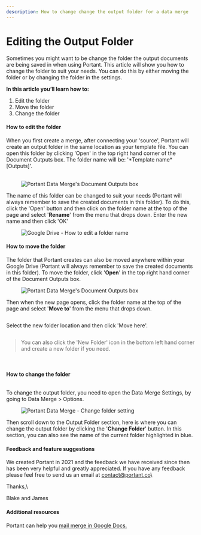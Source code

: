 ```yaml
---
description: How to change change the output folder for a data merge
---
```


# Editing the Output Folder

Sometimes you might want to be change the folder the output documents are being saved in when using Portant. This article will show you how to change the folder to suit your needs. You can do this by either moving the folder or by changing the folder in the settings.

**In this article you’ll learn how to:**

1. Edit the folder
2. Move the folder
3. Change the folder

#### How to edit the folder

When you first create a merge, after connecting your 'source', Portant will create an output folder in the same location as your template file. You can open this folder by clicking 'Open' in the top right hand corner of the Document Outputs box. The folder name will be: '\*Template name\* \[Outputs]'.\
‍

<figure><img src="https://uploads-ssl.webflow.com/5f3b57b5405f8bd0f98b5e14/6183618ad82101f28a6dfdfa_Screen%20Shot%202021-11-04%20at%203.28.46%20pm.png" alt="Portant Data Merge&#x27;s Document Outputs box"><figcaption></figcaption></figure>

The name of this folder can be changed to suit your needs (Portant will always remember to save the created documents in this folder). To do this, click the 'Open' button and then click on the folder name at the top of the page and select '**Rename**' from the menu that drops down. Enter the new name and then click 'OK'

<figure><img src="https://uploads-ssl.webflow.com/5f3b57b5405f8bd0f98b5e14/618362e549d1252e268cdccc_Screen%20Shot%202021-11-04%20at%203.34.05%20pm.png" alt="Google Drive - How to edit a folder name"><figcaption></figcaption></figure>

#### How to move the folder

The folder that Portant creates can also be moved anywhere within your Google Drive (Portant will always remember to save the created documents in this folder). To move the folder, click '**Open**' in the top right hand corner of the Document Outputs box.

<figure><img src="https://uploads-ssl.webflow.com/5f3b57b5405f8bd0f98b5e14/6183618ad82101f28a6dfdfa_Screen%20Shot%202021-11-04%20at%203.28.46%20pm.png" alt="Portant Data Merge&#x27;s Document Outputs box"><figcaption></figcaption></figure>

Then when the new page opens, click the folder name at the top of the page and select '**Move to**' from the menu that drops down.

<figure><img src="https://uploads-ssl.webflow.com/5f3b57b5405f8bd0f98b5e14/61836434f556c41c65d61470_Screen%20Shot%202021-11-04%20at%203.39.50%20pm.png" alt=""><figcaption></figcaption></figure>

Select the new folder location and then click 'Move here'.

<figure><img src="https://uploads-ssl.webflow.com/5f3b57b5405f8bd0f98b5e14/618364cff556c46b6fd616a1_Screen%20Shot%202021-11-04%20at%203.41.22%20pm.png" alt=""><figcaption></figcaption></figure>

> You can also click the 'New Folder' icon in the bottom left hand corner and create a new folder if you need.

‍

#### How to change the folder

<figure><img src="https://uploads-ssl.webflow.com/5f3b57b5405f8bd0f98b5e14/60f7d90aec04febf69ee5a07_Screen%20Shot%202021-07-21%20at%206.21.16%20pm.png" alt=""><figcaption></figcaption></figure>

To change the output folder, you need to open the Data Merge Settings, by going to Data Merge > Options.

<figure><img src="https://uploads-ssl.webflow.com/5f3b57b5405f8bd0f98b5e14/618365f824fc6d0d04270e2c_Screen%20Shot%202021-11-04%20at%203.44.37%20pm.png" alt="Portant Data Merge - Change folder setting"><figcaption></figcaption></figure>

Then scroll down to the Output Folder section, here is where you can change the output folder by clicking the '**Change Folder**' button. In this section, you can also see the name of the current folder highlighted in blue.

#### Feedback and feature suggestions

We created Portant in 2021 and the feedback we have received since then has been very helpful and greatly appreciated. If you have any feedback please feel free to send us an email at [contact@portant.co](mailto:contact@portant.co)\


Thanks,\


Blake and James

#### Additional resources

Portant can help you [mail merge in Google Docs.](https://www.portant.co/mail-merge-google-docs)

‍

‍
